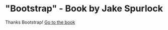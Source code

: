 # "Bootstrap" - Book by Jake Spurlock

Thanks Bootstrap! [Go to the book](https://www.goodreads.com/book/show/16033438-bootstrap)
